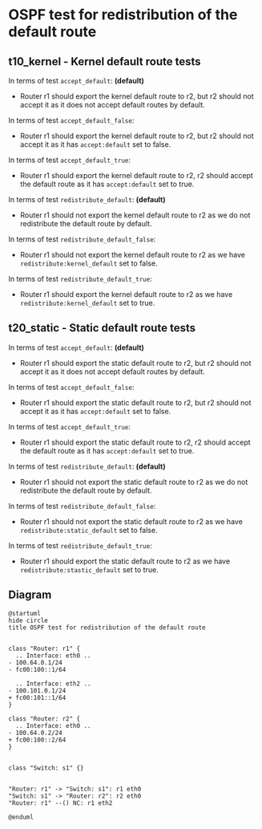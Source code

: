 # OSPF test for redistribution of the default route


## t10_kernel - Kernel default route tests

In terms of test `accept_default`: **(default)**
  - Router r1 should export the kernel default route to r2, but r2 should not accept it as it does not accept default routes by default.

In terms of test `accept_default_false`:
  - Router r1 should export the kernel default route to r2, but r2 should not accept it as it has `accept:default` set to false.

In terms of test `accept_default_true`:
  - Router r1 should export the kernel default route to r2, r2 should accept the default route as it has `accept:default` set to true.

In terms of test `redistribute_default`: **(default)**
  - Router r1 should not export the kernel default route to r2 as we do not redistribute the default route by default.

In terms of test `redistribute_default_false`:
  - Router r1 should not export the kernel default route to r2 as we have `redistribute:kernel_default` set to false.

In terms of test `redistribute_default_true`:
  - Router r1 should export the kernel default route to r2 as we have `redistribute:kernel_default` set to true.


## t20_static - Static default route tests

In terms of test `accept_default`: **(default)**
  - Router r1 should export the static default route to r2, but r2 should not accept it as it does not accept default routes by default.

In terms of test `accept_default_false`:
  - Router r1 should export the static default route to r2, but r2 should not accept it as it has `accept:default` set to false.

In terms of test `accept_default_true`:
  - Router r1 should export the static default route to r2, r2 should accept the default route as it has `accept:default` set to true.

In terms of test `redistribute_default`: **(default)**
  - Router r1 should not export the static default route to r2 as we do not redistribute the default route by default.

In terms of test `redistribute_default_false`:
  - Router r1 should not export the static default route to r2 as we have `redistribute:static_default` set to false.

In terms of test `redistribute_default_true`:
  - Router r1 should export the static default route to r2 as we have `redistribute:stastic_default` set to true.


## Diagram

```plantuml
@startuml
hide circle
title OSPF test for redistribution of the default route


class "Router: r1" {
  .. Interface: eth0 ..
- 100.64.0.1/24
- fc00:100::1/64

  .. Interface: eth2 ..
- 100.101.0.1/24
+ fc00:101::1/64
}

class "Router: r2" {
  .. Interface: eth0 ..
- 100.64.0.2/24
+ fc00:100::2/64
}


class "Switch: s1" {}


"Router: r1" -> "Switch: s1": r1 eth0
"Switch: s1" -> "Router: r2": r2 eth0
"Router: r1" --() NC: r1 eth2

@enduml
```
